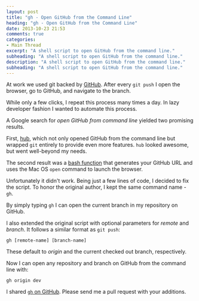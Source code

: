 ```yaml
---
layout: post
title: "gh - Open GitHub from the Command Line"
heading: "gh - Open GitHub from the Command Line"
date: 2013-10-23 21:53
comments: true
categories: 
- Main Thread
excerpt: "A shell script to open GitHub from the command line."
subheading: "A shell script to open GitHub from the command line."
description: "A shell script to open GitHub from the command line."
subheading: "A shell script to open GitHub from the command line."
---
```

At work we used git backed by [GitHub](https://github.com). After every `git push` I open the browser, go to GitHub, and navigate to the branch.

While only a few clicks, I repeat this process many times a day. In lazy developer fashion I wanted to automate this process.

A Google search for *open GitHub from command line* yielded two promising results.

First, [hub](https://github.com/github/hub), which not only opened GitHub from the command line but wrapped `git` entirely to provide even more features. `hub` looked awesome, but went well-beyond my needs.

The second result was a [bash function](http://jasonneylon.wordpress.com/2011/04/22/opening-github-in-your-browser-from-the-terminal/) that generates your GitHub URL and uses the Mac OS `open` command to launch the browser.

Unfortunately it didn't work. Being just a few lines of code, I decided to fix the script. To honor the original author, I kept the same command name - `gh`.

By simply typing `gh` I can open the current branch in my repository on GitHub.

I also extended the original script with optional parameters for *remote* and *branch*. It follows a similar format as `git push`:

    gh [remote-name] [branch-name]

These default to *origin* and the current checked out branch, respectively.

Now I can open any repository and branch on GitHub from the command line with:

    gh origin dev

I shared [`gh` on GitHub](https://github.com/jasonmccreary/gh). Please send me a pull request with your additions.
